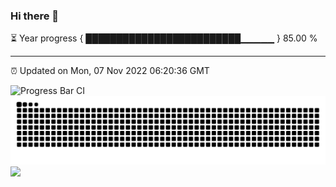 ### Hi there 👋

⏳ Year progress { █████████████████████████▁▁▁▁▁ } 85.00 %

---

⏰ Updated on Mon, 07 Nov 2022 06:20:36 GMT

![Progress Bar CI](https://github.com/liununu/liununu/workflows/Progress%20Bar%20CI/badge.svg)![](https://raw.githubusercontent.com/L1cardo/L1cardo/main/assets/github-contribution-grid-snake.svg)![](https://raw.githubusercontent.com/seesaws/seesaws/main/assets/github-contribution-grid-snake.svg)
